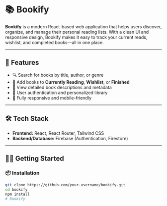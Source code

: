 # 📚 Bookify

**Bookify** is a modern React-based web application that helps users discover, organize, and manage their personal reading lists. With a clean UI and responsive design, Bookify makes it easy to track your current reads, wishlist, and completed books—all in one place.

---

## 🚀 Features

- 🔍 Search for books by title, author, or genre
- 📖 Add books to **Currently Reading**, **Wishlist**, or **Finished**
- 📝 View detailed book descriptions and metadata
- 🧾 User authentication and personalized library
- 📱 Fully responsive and mobile-friendly

---

## 🛠️ Tech Stack

- **Frontend:** React, React Router, Tailwind CSS
- **Backend/Database:** Firebase (Authentication, Firestore)


---

## 🧑‍💻 Getting Started

### 📦 Installation

```bash
git clone https://github.com/your-username/bookify.git
cd bookify
npm install
#   B o o k i f y  
 